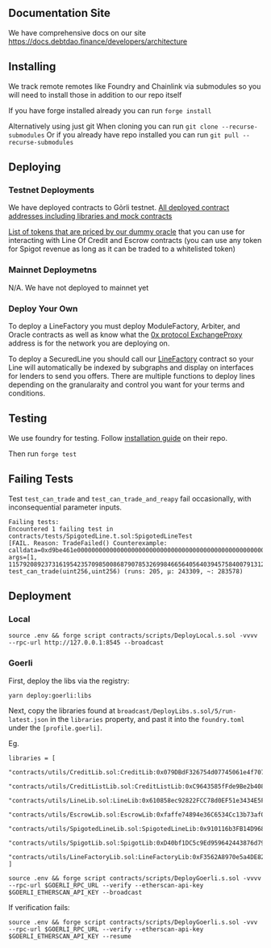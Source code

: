## Documentation Site

We have comprehensive docs on our site
https://docs.debtdao.finance/developers/architecture

## Installing

We track remote remotes like Foundry and Chainlink via submodules so you will need to install those in addition to our repo itself

If you have forge installed already you can run `forge install`

Alternatively using just git
When cloning you can run `git clone --recurse-submodules`
Or if you already have repo installed you can run `git pull --recurse-submodules`

## Deploying

### Testnet Deployments

We have deployed contracts to Gõrli testnet.
[All deployed contract addresses including libraries and mock contracts](https://near-diploma-a92.notion.site/Deployed-Verified-Contracts-4717a0e2b231459e891e7e4565ec4e81)

[List of tokens that are priced by our dummy oracle](https://near-diploma-a92.notion.site/Test-Tokens-10-17-2afd16dde17c45eeba14b780d58ba28b) that you can use for interacting with Line Of Credit and Escrow contracts (you can use any token for Spigot revenue as long as it can be traded to a whitelisted token)

### Mainnet Deploymetns

N/A. We have not deployed to mainnet yet

### Deploy Your Own

To deploy a LineFactory you must deploy ModuleFactory, Arbiter, and Oracle contracts as well as know what the [0x protocol ExchangeProxy](https://docs.0x.org/introduction/0x-cheat-sheet#exchange-proxy-addresses) address is for the network you are deploying on.

To deploy a SecuredLine you should call our [LineFactory](https://github.com/debtdao/Line-of-Credit/blob/master/contracts/interfaces/ILineFactory.sol) contract so your Line will automatically be indexed by subgraphs and display on interfaces for lenders to send you offers. There are multiple functions to deploy lines depending on the granularaity and control you want for your terms and conditions.

## Testing

We use foundry for testing. Follow [installation guide](https://github.com/foundry-rs/foundry) on their repo.

Then run `forge test`

## Failing Tests

Test `test_can_trade` and `test_can_trade_and_reapy` fail occasionally, with inconsequential parameter inputs.

```
Failing tests:
Encountered 1 failing test in contracts/tests/SpigotedLine.t.sol:SpigotedLineTest
[FAIL. Reason: TradeFailed() Counterexample: calldata=0xd9be461e0000000000000000000000000000000000000000000000000000000000000001004189374bc6a7ef9db22d0e5604189374bc6a7ef9db22d0e5604189374bc6a8, args=[1, 115792089237316195423570985008687907853269984665640564039457584007913129640]] test_can_trade(uint256,uint256) (runs: 205, μ: 243309, ~: 283578)
```

## Deployment

### Local

```
source .env && forge script contracts/scripts/DeployLocal.s.sol -vvvv --rpc-url http://127.0.0.1:8545 --broadcast
```

### Goerli

First, deploy the libs via the registry:

```
yarn deploy:goerli:libs
```

Next, copy the libraries found at `broadcast/DeployLibs.s.sol/5/run-latest.json` in the `libraries` property, and past it into the `foundry.toml` under the `[profile.goerli]`.

Eg.

```
libraries = [
    "contracts/utils/CreditLib.sol:CreditLib:0x079DBdF326754d07745061e4f70728Cf553817D0",
    "contracts/utils/CreditListLib.sol:CreditListLib:0xC9643585fFde9Be2b4084776289A2ecB181C28E1",
    "contracts/utils/LineLib.sol:LineLib:0x610858ec92822FCC78d0EF51e3434E5F4968ae66",
    "contracts/utils/EscrowLib.sol:EscrowLib:0xfaffe74894e36C6534Cc13b73af015b5666b4EA9",
    "contracts/utils/SpigotedLineLib.sol:SpigotedLineLib:0x910116b3FB14D968eAF69292F23EA52A456F4183",
    "contracts/utils/SpigotLib.sol:SpigotLib:0xD40bf1DC5c9Ed959642443876d79fdE2Ff81196a",
    "contracts/utils/LineFactoryLib.sol:LineFactoryLib:0xF3562A8970e5a4DE823D32AC11b761DDb9a167a3"
]
```

```
source .env && forge script contracts/scripts/DeployGoerli.s.sol -vvvv --rpc-url $GOERLI_RPC_URL --verify --etherscan-api-key $GOERLI_ETHERSCAN_API_KEY --broadcast
```

If verification fails:

```
source .env && forge script contracts/scripts/DeployGoerli.s.sol -vvv --rpc-url $GOERLI_RPC_URL --verify --etherscan-api-key $GOERLI_ETHERSCAN_API_KEY --resume
```
